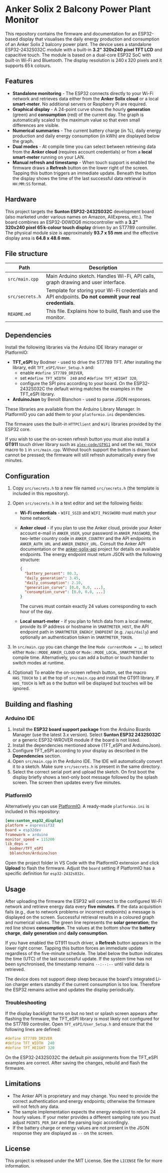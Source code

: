 # Anker Solix 2 Balcony Power Plant Monitor

This repository contains the firmware and documentation for an ESP32-based
display that visualises the daily energy production and consumption of an
Anker Solix 2 balcony power plant.  The device uses a standalone
ESP32-2432S032C module with a built-in **3.2" 320x240 pixel TFT LCD** and
capacitive touch.  The module is based on a dual-core ESP32 SoC with built-in
Wi-Fi and Bluetooth.  The display resolution is
240 x 320 pixels and it supports 65 k colours.

## Features

* **Standalone monitoring** - The ESP32 connects directly to your Wi-Fi
  network and retrieves data either from the **Anker Solix cloud** or a local
  **smart-meter**.  No additional servers or Raspberry Pi are required.
* **Graphical display** - A 24-point curve shows the hourly **generation**
  (green) and **consumption** (red) of the current day.  The graph is
  automatically scaled to the maximum value so that even small differences are
  visible.
* **Numerical summaries** - The current battery charge (in %), daily energy
  production and daily energy consumption (in kWh) are displayed below the
  graph.
* **Dual modes** - At compile time you can select between retrieving data from
  the **Anker cloud** (requires account credentials) or from a **local
  smart-meter** running on your LAN.
* **Manual refresh and timestamp** - When touch support is enabled the
  firmware draws a **Refresh** button on the lower right of the screen.
  Tapping this button triggers an immediate update.  Beneath the button the
  display shows the time of the last successful data retrieval in
  ``HH:MM:SS`` format.

## Hardware

This project targets the **Sunton ESP32-2432S032C** development board (also
marketed under various names on Amazon, AliExpress, etc.).  The board
combines an ESP32-D0WDQ6 microcontroller with a **3.2" 320x240 pixel
65 k-colour touch display** driven by an ST7789 controller.  The
physical module size is approximately **93.7 x 55 mm** and the effective
display area is **64.8 x 48.6 mm**.

## File structure

| Path                                    | Description                                                                 |
|-----------------------------------------|-----------------------------------------------------------------------------|
| `src/main.cpp`                          | Main Arduino sketch.  Handles Wi-Fi, API calls, graph drawing and user interface. |
| `src/secrets.h`                         | Template for storing your Wi-Fi credentials and API endpoints.  **Do not commit your real credentials**. |
| `README.md`                             | This file.  Explains how to build, flash and use the monitor.              |

## Dependencies

Install the following libraries via the Arduino IDE library manager or PlatformIO:

* **TFT_eSPI** by Bodmer - used to drive the ST7789 TFT.  After installing
  the library, edit `TFT_eSPI/User_Setup.h` and:
  * enable `#define ST7789_DRIVER`,
  * set `#define TFT_WIDTH  240` and `#define TFT_HEIGHT 320`,
  * configure the SPI pins according to your board.  On the ESP32-2432S032C
    the default wiring matches the examples in the TFT_eSPI library.
* **ArduinoJson** by Benoît Blanchon - used to parse JSON responses.

These libraries are available from the Arduino Library Manager.  In PlatformIO
you can add them to your `platformio.ini` dependencies.

The firmware uses the built-in `HTTPClient` and `WiFi` libraries provided by
the ESP32 core.

If you wish to use the on-screen refresh button you must also install a
**GT911** touch driver library such as
[`alex-code/GT911`](https://github.com/alex-code/GT911) and set the
``HAS_TOUCH`` macro to `1` in `src/main.cpp`.  Without touch support the
button is drawn but cannot be pressed; the firmware will still refresh
automatically every five minutes.

## Configuration

1. Copy `src/secrets.h` to a new file named `src/secrets.h` (the template is
   included in this repository).
2. Open `src/secrets.h` in a text editor and set the following fields:
   * **Wi-Fi credentials** - `WIFI_SSID` and `WIFI_PASSWORD` must match your
     home network.
   * **Anker cloud** - if you plan to use the Anker cloud, provide your
     Anker account e-mail in `ANKER_USER`, your password in `ANKER_PASSWORD`,
     the two-letter country code in `ANKER_COUNTRY` and the API
     endpoints in `ANKER_AUTH_URL` and `ANKER_ENERGY_URL`.  Consult the
     Anker API documentation or the [anker-solix-api](https://github.com/thomluther/anker-solix-api)
     project for details on available endpoints.  The energy endpoint must
     return JSON with the following structure:
     
     ```json
     {
       "battery_percent": 80.3,
       "daily_generation": 3.45,
       "daily_consumption": 2.10,
       "generation_curve": [0.0, 0.0, ...],
       "consumption_curve": [0.0, 0.0, ...]
     }
     ```
     The curves must contain exactly 24 values corresponding to each hour of
     the day.
   * **Local smart-meter** - if you plan to fetch data from a local meter,
     provide its IP address or hostname in `SMARTMETER_HOST`, the API
     endpoint path in `SMARTMETER_ENERGY_ENDPOINT` (e.g. `/api/daily`) and
     optionally an authentication token in `SMARTMETER_TOKEN`.

3. In `src/main.cpp` you can change the line `Mode currentMode = …;` to
   select either `Mode::MODE_ANKER_CLOUD` or `Mode::MODE_LOCAL_SMARTMETER` at
   compile time.  Alternatively, you can add a button or touch handler to
   switch modes at runtime.

4. (Optional) To enable the on-screen refresh button, set the macro
   ``HAS_TOUCH`` to `1` at the top of `src/main.cpp` and install the
   GT911 library.  If ``HAS_TOUCH`` is left as `0` the button will be
   displayed but touches will be ignored.

## Building and flashing

### Arduino IDE

1. Install the **ESP32 board support package** from the Arduino Boards
   Manager (use the latest 3.x version).  Select **Sunton ESP32 2432S032C** or
   a generic ESP32-WROVER module if the board is not listed.
2. Install the dependencies mentioned above (TFT_eSPI and ArduinoJson).
3. Configure TFT_eSPI according to your display as described in the
   **Dependencies** section.
4. Open `src/main.cpp` in the Arduino IDE.  The IDE will automatically
   convert it to a sketch.  Make sure `src/secrets.h` is present in the same
   directory.
5. Select the correct serial port and upload the sketch.  On first boot
   the display briefly shows a text-only boot message followed by the
   splash screen. The screen then updates every five minutes.

### PlatformIO

Alternatively you can use [PlatformIO](https://platformio.org/).  A ready-made
`platformio.ini` is included in this repository:

```ini
[env:sunton_esp32_display]
platform = espressif32
board = esp32dev
framework = arduino
monitor_speed = 115200
lib_deps =
  bodmer/TFT_eSPI
  bblanchon/ArduinoJson
```

Open the project folder in VS Code with the PlatformIO extension and click
**Upload** to flash the firmware.  Adjust the `board` setting if PlatformIO has
a specific definition for `esp32-2432s032c`.

## Usage

After uploading the firmware the ESP32 will connect to the configured Wi-Fi
network and retrieve energy data every **five minutes**.  If the data
acquisition fails (e.g., due to network problems or incorrect endpoints) a
message is displayed on the screen.  Successful retrieval results in a
coloured graph and numerical values.  The green line represents the **solar
generation**; the red line shows **consumption**.  The values at the bottom
show the **battery charge**, **daily generation** and **daily consumption**.

If you have enabled the GT911 touch driver, a **Refresh** button appears
in the lower right corner.  Tapping this button forces an immediate
update regardless of the five-minute schedule.  The label below the button
indicates the time (UTC) of the last successful update.  If the system
time has not been synchronised, the timestamp remains ``--:--:--`` until
valid data is retrieved.

The device does not support deep sleep because the board's integrated
Li-ion charger enters standby if the current consumption is too low.
Therefore the ESP32 remains active and updates the display periodically.

### Troubleshooting

If the display backlight turns on but no text or splash screen appears after
flashing the firmware, the TFT_eSPI library is most likely not configured for
the ST7789 controller.  Open `TFT_eSPI/User_Setup.h` and ensure that the
following lines are defined:

```c
#define ST7789_DRIVER
#define TFT_WIDTH  240
#define TFT_HEIGHT 320
```

On the ESP32‑2432S032C the default pin assignments from the TFT_eSPI examples
are correct.  After saving the changes, rebuild and flash the firmware.

## Limitations

* The Anker API is proprietary and may change.  You need to provide the
  correct authentication and energy endpoints; otherwise the firmware will
  not fetch any data.
* The sample implementation expects the energy endpoint to return 24 hourly
  values.  If your meter provides a different sampling rate you must adjust
  `POINTS_PER_DAY` and the parsing logic accordingly.
* If the battery charge or energy values are not present in the JSON
  response they are displayed as `--` on the screen.

## License

This project is released under the MIT License.  See the `LICENSE` file for
more information.